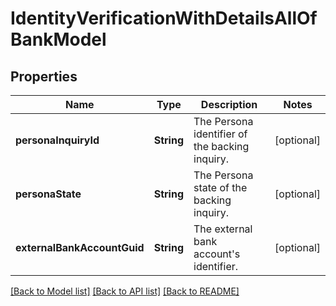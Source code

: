# IdentityVerificationWithDetailsAllOfBankModel

## Properties
Name | Type | Description | Notes
------------ | ------------- | ------------- | -------------
**personaInquiryId** | **String** | The Persona identifier of the backing inquiry. | [optional] 
**personaState** | **String** | The Persona state of the backing inquiry. | [optional] 
**externalBankAccountGuid** | **String** | The external bank account&#39;s identifier. | [optional] 

[[Back to Model list]](../README.md#documentation-for-models) [[Back to API list]](../README.md#documentation-for-api-endpoints) [[Back to README]](../README.md)


